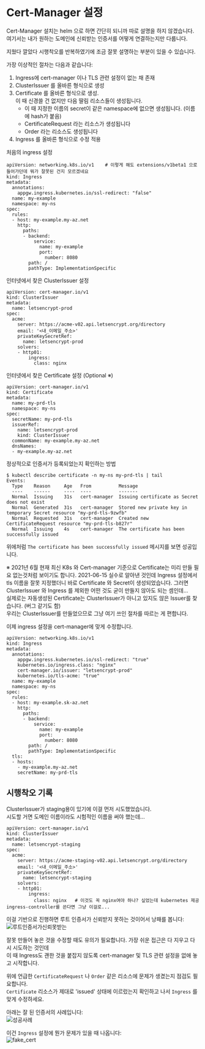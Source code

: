# Cert-Manager 설정

Cert-Manager 설치는 helm 으로 하면 간단히 되니까 따로 설명을 하지 않겠습니다.  
여기서는 내가 원하는 도메인에 신뢰받는 인증서를 어떻게 연결하는지만 다룹니다.

지웠다 깔았다 시행착오를 반복하였기에 조금 잘못 설명하는 부분이 있을 수 있습니다.

가장 이상적인 절차는 다음과 같습니다:
1. Ingress에 cert-manager 이나 TLS 관련 설정이 없는 채 존재
2. ClusterIssuer 를 올바른 형식으로 생성
3. Certificate 를 올바른 형식으로 생성.  
   이 때 신경쓸 건 없지만 다음 딸림 리소스들이 생성됩니다.
   - 이 때 지정한 이름의 secret이 같은 namespace에 없으면 생성됩니다. (이름에 hash가 붙음) 
   - CertificateRequest 라는 리소스가 생성됩니다
   - Order 라는 리소스도 생성됩니다
4. Ingress 를 올바른 형식으로 수정 적용


처음의 ingress 설정
```
apiVersion: networking.k8s.io/v1    # 이렇게 해도 extensions/v1beta1 으로 들어가던데 뭐가 잘못된 건지 모르겠네요
kind: Ingress
metadata:
  annotations:
    appgw.ingress.kubernetes.io/ssl-redirect: "false"
  name: my-example
  namespace: my-ns
spec:
  rules:
  - host: my-example.my-az.net
    http:
      paths:
      - backend:
          service:
            name: my-example
            port:
              number: 8080
        path: /
        pathType: ImplementationSpecific
```

인터넷에서 찾은 ClusterIssuer 설정
```
apiVersion: cert-manager.io/v1
kind: ClusterIssuer
metadata:
  name: letsencrypt-prod
spec:
  acme:
    server: https://acme-v02.api.letsencrypt.org/directory
    email: '<내_이메일_주소>'
    privateKeySecretRef:
      name: letsencrypt-prod
    solvers:
    - http01:
        ingress:
          class: nginx
```

인터넷에서 찾은 Certificate 설정 (Optional ※)
```
apiVersion: cert-manager.io/v1
kind: Certificate
metadata:
  name: my-prd-tls
  namespace: my-ns
spec:
  secretName: my-prd-tls
  issuerRef:
    name: letsencrypt-prod
    kind: ClusterIssuer
  commonName: my-example.my-az.net
  dnsNames:
  - my-example.my-az.net
```

정상적으로 인증서가 등록되었는지 확인하는 방법
```
$ kubectl describe certificate -n my-ns my-prd-tls | tail
Events:
  Type    Reason     Age   From          Message
  ----    ------     ----  ----          -------
  Normal  Issuing    31s   cert-manager  Issuing certificate as Secret does not exist
  Normal  Generated  31s   cert-manager  Stored new private key in temporary Secret resource "my-prd-tls-9zwfb"
  Normal  Requested  31s   cert-manager  Created new CertificateRequest resource "my-prd-tls-b827r"
  Normal  Issuing    4s    cert-manager  The certificate has been successfully issued
```
위에처럼 `The certificate has been successfully issued` 메시지를 보면 성공입니다.

※ 2021년 6월 현재 최신 K8s 와 Cert-manager 기준으로 Certificate는 미리 만들 필요 없는것처럼 보이기도 합니다.
   2021-06-15 실수로 알아낸 것인데 Ingress 설정에서 tls 이름을 잘못 지정했더니 바로 Certificate 와 Secret이 생성되었습니다.
   그러면 ClusterIssuer 와 Ingress 를 제외한 어떤 것도 굳이 만들지 않아도 되는 셈인데...  
   실제로는 자동생성된 Certificate는 ClusterIssuer가 아니고 있지도 않은 Issuer를 찾습니다. (버그 같기도 함)  
   우리는 ClusterIssuer를 만들었으므로 그냥 여기 쓰인 절차를 따르는 게 편합니다.

이제 ingress 설정을 cert-manager에 맞게 수정합니다.
```
apiVersion: networking.k8s.io/v1
kind: Ingress
metadata:
  annotations:
    appgw.ingress.kubernetes.io/ssl-redirect: "true"
    kubernetes.io/ingress.class: "nginx"
    cert-manager.io/issuer: "letsencrypt-prod"
    kubernetes.io/tls-acme: "true"
  name: my-example
  namespace: my-ns
spec:
  rules:
  - host: my-example.sk-az.net
    http:
      paths:
      - backend:
          service:
            name: my-example
            port:
              number: 8080
        path: /
        pathType: ImplementationSpecific
  tls:
  - hosts:
    - my-example.my-az.net
    secretName: my-prd-tls
```

## 시행착오 기록

ClusterIssuer가 staging용이 있기에 이걸 먼저 시도했었습니다.  
시도할 거면 도메인 이름이라도 시험적인 이름을 써야 했는데...
```
apiVersion: cert-manager.io/v1
kind: ClusterIssuer
metadata:
  name: letsencrypt-staging
spec:
  acme:
    server: https://acme-staging-v02.api.letsencrypt.org/directory
    email: '<내_이메일_주소>'
    privateKeySecretRef:
      name: letsencrypt-staging
    solvers:
    - http01:
        ingress:
          class: nginx   # 이것도 꼭 nginx여야 하나? 싶었는데 kubernetes 제공 ingress-controller를 쓴다면 그냥 이걸로...
```
이걸 기반으로 진행하면 루트 인증서가 신뢰받지 못하는 것이어서 낭패를 봅니다:  
![루트인증서가신뢰못받는](https://github.com/anabaral/azure-etude/blob/master/img/cert-with-tls-wrong.png)

잘못 만들어 놓은 것을 수정할 때도 유의가 필요합니다. 가장 쉬운 접근은 다 지우고 다시 시도하는 것인데  
이 때 Ingress도 괜한 것을 붙잡지 않도록 cert-manager 및 TLS 관련 설정을 없애 놓고 시작합니다.

위에 언급한 `CertificateRequest` 나 `Order` 같은 리소스에 문제가 생겼는지 점검도 필요합니다.  
`Certificate` 리소스가 제대로 'issued' 상태에 이르렀는지 확인하고 나서 `Ingress` 를 맞게 수정하세요.

아래는 잘 된 인증서의 사례입니다:  
![성공사례](https://github.com/anabaral/azure-etude/blob/master/img/cert-with-tls-valid.png)

이건 `Ingress` 설정에 뭔가 문제가 있을 때 나옵니다:  
![fake_cert](https://github.com/anabaral/azure-etude/blob/master/img/cert-without-tls-wrong.png)



